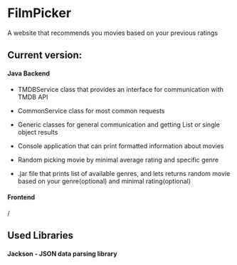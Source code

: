# FilmPicker
A website that recommends you movies based on your previous ratings

## Current version:

#### Java Backend
* TMDBService class that provides an interface for communication with TMDB API
* CommonService class for most common requests
* Generic classes for general communication and getting List or single object results
* Console application that can print formatted information about movies
* Random picking movie by minimal average rating and specific genre

* .jar file that prints list of available genres, and lets returns random movie based on your genre(optional) and minimal rating(optional)

#### Frontend
/

## Used Libraries

#### Jackson - JSON data parsing library
